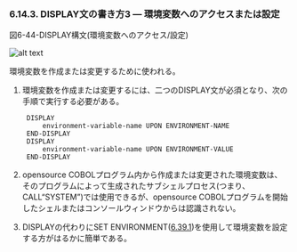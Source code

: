 ### 6.14.3. DISPLAY文の書き方3 ― 環境変数へのアクセスまたは設定

図6-44-DISPLAY構文(環境変数へのアクセス/設定)

![alt text](Image/6-44-Display.png)

環境変数を作成または変更するために使われる。

1. 環境変数を作成または変更するには、二つのDISPLAY文が必須となり、次の手順で実行する必要がある。

        DISPLAY
            environment-variable-name UPON ENVIRONMENT-NAME
        END-DISPLAY
        DISPLAY
            environment-variable-name UPON ENVIRONMENT-VALUE
        END-DISPLAY	
	

2. opensource COBOLプログラム内から作成または変更された環境変数は、そのプログラムによって生成されたサブシェルプロセス(つまり、CALL“SYSTEM”)では使用できるが、opensource COBOLプログラムを開始したシェルまたはコンソールウィンドウからは認識されない。

3. DISPLAYの代わりにSET ENVIRONMENT([6.39.1](6-39-1.md))を使用して環境変数を設定する方がはるかに簡単である。
 
